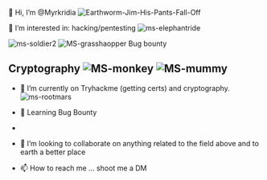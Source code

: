 👋 Hi, I’m @Myrkridia
![Earthworm-Jim-His-Pants-Fall-Off](https://user-images.githubusercontent.com/88998826/135731766-502ccff0-7f93-4271-8ca1-19076476ed21.gif)

👀 I’m interested in: hacking/pentesting
![ms-elephantride](https://user-images.githubusercontent.com/88998826/135731772-e80efd27-3160-456f-bf89-58dea7816e6a.gif)

![ms-soldier2](https://user-images.githubusercontent.com/88998826/135731788-ca4868a2-e04d-4fd7-95cc-23f72c09848a.gif) ![MS-grasshaopper](https://user-images.githubusercontent.com/88998826/135731820-b5f0fec1-7946-451f-9494-b1e4d4c580d0.gif)
Bug bounty

Cryptography
![MS-monkey](https://user-images.githubusercontent.com/88998826/135731879-cec588aa-dbb8-4107-8ae1-dd407a89fe1b.gif) ![MS-mummy](https://user-images.githubusercontent.com/88998826/135731882-09602a77-b648-41ca-ada3-fd1c6a801893.png)
- 
- 🌴 I’m currently on Tryhackme (getting certs) and cryptography.
![ms-rootmars](https://user-images.githubusercontent.com/88998826/135731913-55228566-efb8-4f70-99a6-a59db6edf156.gif)

- 🐛 Learning Bug Bounty 
-  

- 💞️ I’m looking to collaborate on anything related to the field above and to earth a better place

- 📫 How to reach me ... shoot me a DM

<!---
Myrkridia/Myrkridia is a ✨ special ✨ repository because its `README.md` (this file) appears on your GitHub profile.
You can click the Preview link to take a look at your changes.
--->
